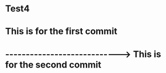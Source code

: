 # Test4
# This is for the first commit 
# ----------------------------> This is for the second commit
